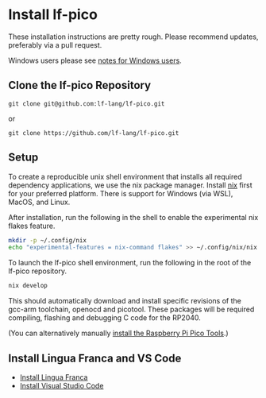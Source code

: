 # Install lf-pico

These installation instructions are pretty rough. Please recommend updates, preferably via a pull request.

Windows users please see [notes for Windows users](WindowsInstallation.md).

## Clone the lf-pico Repository

```
git clone git@github.com:lf-lang/lf-pico.git
```

or

```
git clone https://github.com/lf-lang/lf-pico.git
```

## Setup
To create a reproducible unix shell environment that installs all required dependency applications, we use the nix package manager. Install [nix](https://nixos.org/download.html) first for your preferred platform. There is support for Windows (via WSL), MacOS, and Linux. 

After installation, run the following in the shell to enable the experimental nix flakes feature.

``` bash
mkdir -p ~/.config/nix
echo "experimental-features = nix-command flakes" >> ~/.config/nix/nix.conf
```

To launch the lf-pico shell environment, run the following in the root of the lf-pico repository. 

```bash
nix develop
```

This should automatically download and install specific revisions of the gcc-arm toolchain, openocd and picotool. These packages will be required compiling, flashing and debugging C code for the RP2040.

(You can alternatively manually [install the Raspberry Pi Pico Tools](InstallingPicoTools.md).)

## Install Lingua Franca and VS Code

* [Install Lingua Franca](InstallLF.md)
* [Install Visual Studio Code](InstallVSCode.md)
